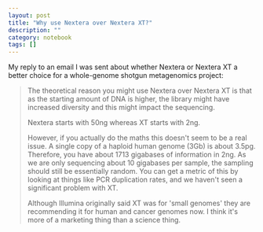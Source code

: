 ```yaml
---
layout: post
title: "Why use Nextera over Nextera XT?"
description: ""
category: notebook 
tags: []
---
```



My reply to an email I was sent about whether Nextera or Nextera XT a better choice for a whole-genome shotgun metagenomics project:

> The theoretical reason you might use Nextera over Nextera XT is that as the starting amount of DNA is higher, the library might have increased diversity and this might impact the sequencing.
>
> Nextera starts with 50ng whereas XT starts with 2ng. 
>
> However, if you actually do the maths this doesn't seem to be a real issue. A single copy of a haploid human genome (3Gb) is about 3.5pg. Therefore, you have about 1713 gigabases of information in 2ng. As we are only sequencing about 10 gigabases per sample, the sampling should still be essentially random. You can get a metric of this by looking at things like PCR duplication rates, and we haven't seen a significant problem with XT. 
>
> Although Illumina originally said XT was for 'small genomes' they are recommending it for human and cancer genomes now. I think it's more of a marketing thing than a science thing.
